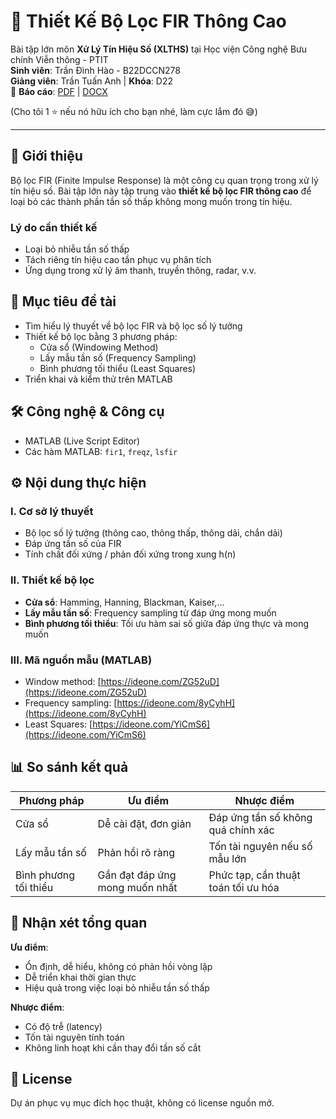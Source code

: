 # 📶 Thiết Kế Bộ Lọc FIR Thông Cao

Bài tập lớn môn **Xử Lý Tín Hiệu Số (XLTHS)** tại Học viện Công nghệ Bưu chính Viễn thông - PTIT  
**Sinh viên**: Trần Đình Hào - B22DCCN278  
**Giảng viên**: Trần Tuấn Anh | **Khóa**: D22  
📄 **Báo cáo**: [PDF](https://drive.google.com/file/d/1170IfuuoFC38nKKBDqPhG7qNUXjvv4ks/view?usp=sharing) | [DOCX](https://docs.google.com/document/d/14DLy4H8t95rMflHzGPpXQh_yq0Shodpg/edit?usp=sharing&ouid=113235621676813436249&rtpof=true&sd=true)

(Cho tôi 1 ⭐ nếu nó hữu ích cho bạn nhé, làm cực lắm đó 😅)

---

## 📝 Giới thiệu

Bộ lọc FIR (Finite Impulse Response) là một công cụ quan trọng trong xử lý tín hiệu số. Bài tập lớn này tập trung vào **thiết kế bộ lọc FIR thông cao** để loại bỏ các thành phần tần số thấp không mong muốn trong tín hiệu.

### Lý do cần thiết kế
- Loại bỏ nhiễu tần số thấp
- Tách riêng tín hiệu cao tần phục vụ phân tích
- Ứng dụng trong xử lý âm thanh, truyền thông, radar, v.v.

## 🎯 Mục tiêu đề tài

- Tìm hiểu lý thuyết về bộ lọc FIR và bộ lọc số lý tưởng
- Thiết kế bộ lọc bằng 3 phương pháp:
  - Cửa sổ (Windowing Method)
  - Lấy mẫu tần số (Frequency Sampling)
  - Bình phương tối thiểu (Least Squares)
- Triển khai và kiểm thử trên MATLAB

## 🛠 Công nghệ & Công cụ

- MATLAB (Live Script Editor)
- Các hàm MATLAB: `fir1`, `freqz`, `lsfir`

## ⚙️ Nội dung thực hiện

### I. Cơ sở lý thuyết
- Bộ lọc số lý tưởng (thông cao, thông thấp, thông dải, chắn dải)
- Đáp ứng tần số của FIR
- Tính chất đối xứng / phản đối xứng trong xung h(n)

### II. Thiết kế bộ lọc
- **Cửa sổ**: Hamming, Hanning, Blackman, Kaiser,...
- **Lấy mẫu tần số**: Frequency sampling từ đáp ứng mong muốn
- **Bình phương tối thiểu**: Tối ưu hàm sai số giữa đáp ứng thực và mong muốn

### III. Mã nguồn mẫu (MATLAB)
- Window method: [https://ideone.com/ZG52uD](https://ideone.com/ZG52uD)
- Frequency sampling: [https://ideone.com/8yCyhH](https://ideone.com/8yCyhH)
- Least Squares: [https://ideone.com/YiCmS6](https://ideone.com/YiCmS6)

## 📊 So sánh kết quả

| Phương pháp           | Ưu điểm                                | Nhược điểm                             |
|-----------------------|-----------------------------------------|----------------------------------------|
| Cửa sổ                | Dễ cài đặt, đơn giản                    | Đáp ứng tần số không quá chính xác     |
| Lấy mẫu tần số        | Phản hồi rõ ràng                        | Tốn tài nguyên nếu số mẫu lớn          |
| Bình phương tối thiểu | Gần đạt đáp ứng mong muốn nhất          | Phức tạp, cần thuật toán tối ưu hóa    |

## 🧠 Nhận xét tổng quan

**Ưu điểm**:
- Ổn định, dễ hiểu, không có phản hồi vòng lặp
- Dễ triển khai thời gian thực
- Hiệu quả trong việc loại bỏ nhiễu tần số thấp

**Nhược điểm**:
- Có độ trễ (latency)
- Tốn tài nguyên tính toán
- Không linh hoạt khi cần thay đổi tần số cắt

## 📜 License

Dự án phục vụ mục đích học thuật, không có license nguồn mở.
